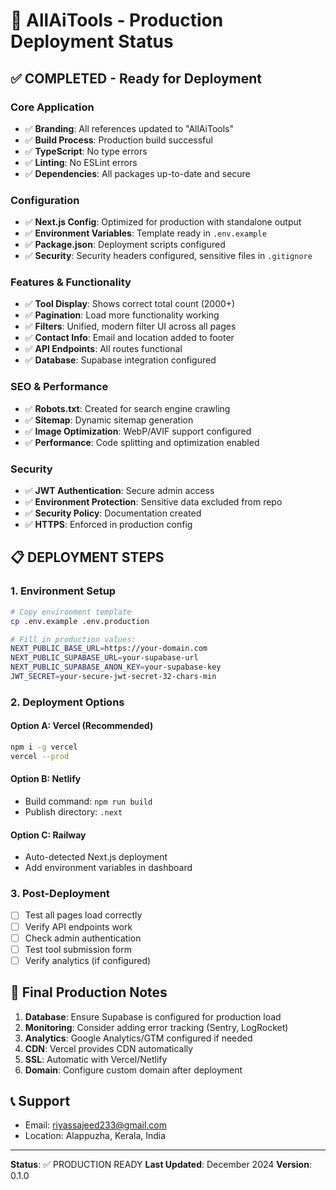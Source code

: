 # 🚀 AllAiTools - Production Deployment Status

## ✅ COMPLETED - Ready for Deployment

### Core Application
- ✅ **Branding**: All references updated to "AllAiTools"
- ✅ **Build Process**: Production build successful
- ✅ **TypeScript**: No type errors
- ✅ **Linting**: No ESLint errors
- ✅ **Dependencies**: All packages up-to-date and secure

### Configuration
- ✅ **Next.js Config**: Optimized for production with standalone output
- ✅ **Environment Variables**: Template ready in `.env.example`
- ✅ **Package.json**: Deployment scripts configured
- ✅ **Security**: Security headers configured, sensitive files in `.gitignore`

### Features & Functionality
- ✅ **Tool Display**: Shows correct total count (2000+)
- ✅ **Pagination**: Load more functionality working
- ✅ **Filters**: Unified, modern filter UI across all pages
- ✅ **Contact Info**: Email and location added to footer
- ✅ **API Endpoints**: All routes functional
- ✅ **Database**: Supabase integration configured

### SEO & Performance
- ✅ **Robots.txt**: Created for search engine crawling
- ✅ **Sitemap**: Dynamic sitemap generation
- ✅ **Image Optimization**: WebP/AVIF support configured
- ✅ **Performance**: Code splitting and optimization enabled

### Security
- ✅ **JWT Authentication**: Secure admin access
- ✅ **Environment Protection**: Sensitive data excluded from repo
- ✅ **Security Policy**: Documentation created
- ✅ **HTTPS**: Enforced in production config

## 📋 DEPLOYMENT STEPS

### 1. Environment Setup
```bash
# Copy environment template
cp .env.example .env.production

# Fill in production values:
NEXT_PUBLIC_BASE_URL=https://your-domain.com
NEXT_PUBLIC_SUPABASE_URL=your-supabase-url
NEXT_PUBLIC_SUPABASE_ANON_KEY=your-supabase-key
JWT_SECRET=your-secure-jwt-secret-32-chars-min
```

### 2. Deployment Options

#### Option A: Vercel (Recommended)
```bash
npm i -g vercel
vercel --prod
```

#### Option B: Netlify
- Build command: `npm run build`
- Publish directory: `.next`

#### Option C: Railway
- Auto-detected Next.js deployment
- Add environment variables in dashboard

### 3. Post-Deployment
- [ ] Test all pages load correctly
- [ ] Verify API endpoints work
- [ ] Check admin authentication
- [ ] Test tool submission form
- [ ] Verify analytics (if configured)

## 🔧 Final Production Notes

1. **Database**: Ensure Supabase is configured for production load
2. **Monitoring**: Consider adding error tracking (Sentry, LogRocket)
3. **Analytics**: Google Analytics/GTM configured if needed
4. **CDN**: Vercel provides CDN automatically
5. **SSL**: Automatic with Vercel/Netlify
6. **Domain**: Configure custom domain after deployment

## 📞 Support
- Email: riyassajeed233@gmail.com
- Location: Alappuzha, Kerala, India

---

**Status**: ✅ PRODUCTION READY
**Last Updated**: December 2024
**Version**: 0.1.0
